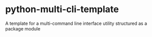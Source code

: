 # python-multi-cli-template
A template for a multi-command line interface utility structured as a package module
